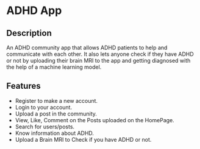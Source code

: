 # ADHD App
## Description
An ADHD community app that allows ADHD patients to help and communicate with each other. It also lets anyone check if they have ADHD or not by uploading their brain MRI to the app and getting diagnosed with the help of a machine learning model.

## Features
- Register to make a new account.
- Login to your account.
- Upload a post in the community.
- View, Like, Comment on the Posts uploaded on the HomePage.
- Search for users/posts.
- Know information about ADHD.
- Upload a Brain MRI to Check if you have ADHD or not.
